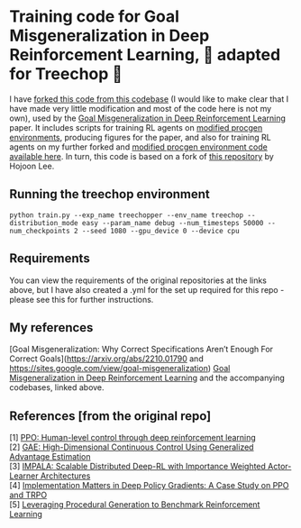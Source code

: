 # Training code for Goal Misgeneralization in Deep Reinforcement Learning, 🌳 adapted for Treechop 🌳

I have [forked this code from this codebase](https://github.com/jbkjr/train-procgen-pytorch/tree/master) (I would like to make clear that I have made very little modification and most of the code here is not my own), used by the [Goal Misgeneralization in Deep Reinforcement Learning](https://arxiv.org/abs/2105.14111) paper. It includes scripts for training RL agents on [modified procgen environments](https://github.com/JacobPfau/procgenAISC), producing figures for the paper, and also for training RL agents on my further forked and [modified procgen environment code available here](https://github.com/myndrws/procgenAISC/tree/master). In turn, this code is based on a fork of [this repository](https://github.com/joonleesky/train-procgen-pytorch) by Hojoon Lee.

## Running the treechop environment 

```
python train.py --exp_name treechopper --env_name treechop --distribution_mode easy --param_name debug --num_timesteps 50000 --num_checkpoints 2 --seed 1080 --gpu_device 0 --device cpu
```

## Requirements

You can view the requirements of the original repositories at the links above, but I have also created a .yml for the set up required for this repo - please see this for further instructions. 

## My references

[Goal Misgeneralization: Why Correct Specifications Aren’t Enough For Correct Goals](https://arxiv.org/abs/2210.01790 and https://sites.google.com/view/goal-misgeneralization)
[Goal Misgeneralization in Deep Reinforcement Learning](https://arxiv.org/abs/2210.01790) and the accompanying codebases, linked above.

## References [from the original repo]

[1] [PPO: Human-level control through deep reinforcement learning ](https://arxiv.org/abs/1707.06347) <br>
[2] [GAE: High-Dimensional Continuous Control Using Generalized Advantage Estimation ](https://arxiv.org/abs/1506.02438) <br>
[3] [IMPALA: Scalable Distributed Deep-RL with Importance Weighted Actor-Learner Architectures](https://arxiv.org/abs/1802.01561) <br>
[4] [Implementation Matters in Deep Policy Gradients: A Case Study on PPO and TRPO](https://arxiv.org/abs/2005.12729) <br>
[5] [Leveraging Procedural Generation to Benchmark Reinforcement Learning](https://arxiv.org/abs/1912.01588)


